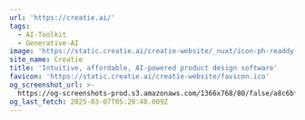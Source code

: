 ```yaml
---
url: 'https://creatie.ai/'
tags:
  - AI-Toolkit
  - Generative-AI
image: 'https://static.creatie.ai/creatie-website/_nuxt/icon-ph-readdy.dYZwGa4B.svg'
site_name: Creatie
title: 'Intuitive, affordable, AI-powered product design software'
favicon: 'https://static.creatie.ai/creatie-website/favicon.ico'
og_screenshot_url: >-
  https://og-screenshots-prod.s3.amazonaws.com/1366x768/80/false/a8c6bfdc4fe583a8ac584cd647cef75572b07e82fff4b1188bef9e5dcccc084b.jpeg
og_last_fetch: 2025-03-07T05:20:40.009Z
---
```


